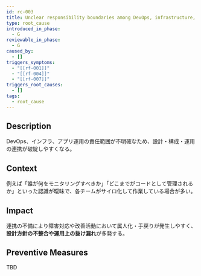 ```yaml
---
id: rc-003
title: Unclear responsibility boundaries among DevOps, infrastructure, and application operations
type: root_cause
introduced_in_phase:
  - G
reviewable_in_phase:
  - G
caused_by:
  - []
triggers_symptoms:
  - "[[rf-001]]"
  - "[[rf-004]]"
  - "[[rf-007]]"
triggers_root_causes:
  - []
tags:
  - root_cause
---
```


## Description
DevOps、インフラ、アプリ運用の責任範囲が不明確なため、設計・構成・運用の連携が破綻しやすくなる。

## Context
例えば「誰が何をモニタリングすべきか」「どこまでがコードとして管理されるか」といった認識が曖昧で、各チームがサイロ化して作業している場合が多い。

## Impact
連携の不備により障害対応や改善活動において属人化・手戻りが発生しやすく、**設計方針の不整合や運用上の抜け漏れ**が多発する。

## Preventive Measures
TBD